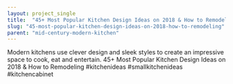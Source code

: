 ```yaml
---
layout: project_single
title:  "45+ Most Popular Kitchen Design Ideas on 2018 & How to Remodeling"
slug: "45-most-popular-kitchen-design-ideas-on-2018-how-to-remodeling"
parent: "mid-century-modern-kitchen"
---
```

Modern kitchens use clever design and sleek styles to create an impressive space to cook, eat and entertain.  45+ Most Popular Kitchen Design Ideas on 2018 & How to Remodeling #kitchenideas #smallkitchenideas #kitchencabinet